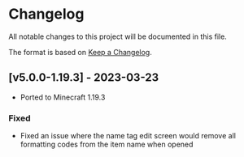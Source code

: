 # Changelog
All notable changes to this project will be documented in this file.

The format is based on [Keep a Changelog].

## [v5.0.0-1.19.3] - 2023-03-23
- Ported to Minecraft 1.19.3
### Fixed
- Fixed an issue where the name tag edit screen would remove all formatting codes from the item name when opened

[Keep a Changelog]: https://keepachangelog.com/en/1.0.0/
